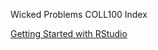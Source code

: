 Wicked Problems COLL100 Index

[Getting Started with RStudio](https://github.com/VictorGedeck/data100/blob/master/GettingStarted.md) 
